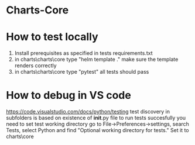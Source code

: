 # Charts-Core

# How to test locally
1. Install prerequisites as specified in tests requirements.txt
2. in charts\charts\core type "helm template ." make sure the template renders correctly
3. in charts\charts\core type "pytest" all tests should pass

# How to debug in VS code
https://code.visualstudio.com/docs/python/testing
test discovery in subfolders is based on existence of __init__.py file
to run tests succesfully you need to set test working directory go to File->Preferences->settings, search Tests, select Python and find "Optional working directory for tests." Set it to charts\core